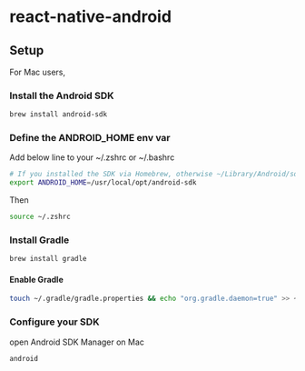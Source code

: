 # react-native-android

## Setup

For Mac users,

### Install the Android SDK

```bash
brew install android-sdk
```

### Define the ANDROID\_HOME env var

Add below line to your ~/.zshrc or ~/.bashrc

```bash
# If you installed the SDK via Homebrew, otherwise ~/Library/Android/sdk
export ANDROID_HOME=/usr/local/opt/android-sdk
```

Then

```bash
source ~/.zshrc
```

### Install Gradle

```bash
brew install gradle
```

#### Enable Gradle

```bash
touch ~/.gradle/gradle.properties && echo "org.gradle.daemon=true" >> ~/.gradle/gradle.properties
```

### Configure your SDK

open Android SDK Manager on Mac

```bash
android
```
